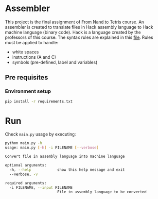 # Assembler
This project is the final assignment of [From Nand to Tetris](https://www.nand2tetris.org/) course.
An assembler is created to translate files in Hack assembly language to Hack machine language (binary code). Hack is a language created by the professors of this course.
The syntax rules are explained in this [file](https://b1391bd6-da3d-477d-8c01-38cdf774495a.filesusr.com/ugd/56440f_65a2d8eef0ed4e0ea2471030206269b5.pdf). Rules must be applied to handle:
* white spaces
* instructions (A and C)
* symbols (pre-defined, label and variables)

## Pre requisites
### Environment setup
```bash
pip install -r requirements.txt
```

# Run
Check `main.py` usage by executing:
```bash
python main.py -h
usage: main.py [-h] -i FILENAME [--verbose]

Convert file in assembly language into machine language

optional arguments:
  -h, --help            show this help message and exit
  --verbose, -v

required arguments:
  -i FILENAME, --input FILENAME
                        File in assembly language to be converted
```


